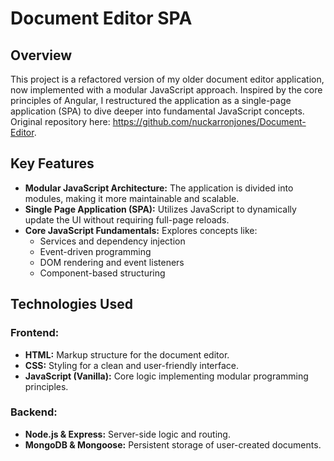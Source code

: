 # Document Editor SPA

## Overview

This project is a refactored version of my older document editor application, now implemented with a modular JavaScript approach. Inspired by the core principles of Angular, I restructured the application as a single-page application (SPA) to dive deeper into fundamental JavaScript concepts. Original repository here: https://github.com/nuckarronjones/Document-Editor. 

## Key Features

- **Modular JavaScript Architecture:** The application is divided into modules, making it more maintainable and scalable.
- **Single Page Application (SPA):** Utilizes JavaScript to dynamically update the UI without requiring full-page reloads.
- **Core JavaScript Fundamentals:** Explores concepts like:
  - Services and dependency injection
  - Event-driven programming
  - DOM rendering and event listeners
  - Component-based structuring

## Technologies Used

### Frontend:
- **HTML:** Markup structure for the document editor.  
- **CSS:** Styling for a clean and user-friendly interface.  
- **JavaScript (Vanilla):** Core logic implementing modular programming principles.

### Backend:
- **Node.js & Express:** Server-side logic and routing.  
- **MongoDB & Mongoose:** Persistent storage of user-created documents.  
